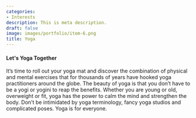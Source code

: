 ```yaml
---
categories:
- Interests
description: This is meta description.
draft: false
image: images/portfolio/item-6.png
title: Yoga
---
```


#### Let's Yoga Together
It’s time to roll out your yoga mat and discover the combination of physical and mental exercises that for thousands of years have hooked yoga practitioners around the globe. The beauty of yoga is that you don’t have to be a yogi or yogini to reap the benefits. Whether you are young or old, overweight or fit, yoga has the power to calm the mind and strengthen the body. Don’t be intimidated by yoga terminology, fancy yoga studios and complicated poses. Yoga is for everyone.

